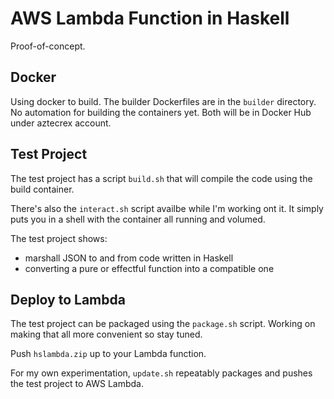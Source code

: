 # AWS Lambda Function in Haskell

Proof-of-concept.

## Docker

Using docker to build. The builder Dockerfiles are
in the `builder` directory. No automation for building
the containers yet. Both will be in Docker Hub under aztecrex account.

## Test Project

The test project has a script `build.sh` that will compile
the code using the build container.

There's also the `interact.sh` script availbe while I'm
working ont it. It simply puts you in a shell with the
container all running and volumed.

The test project shows:
* marshall JSON to and from code written in Haskell
* converting a pure or effectful function into a compatible one


## Deploy to Lambda

The test project can be packaged using the `package.sh` script.
Working on making that all more convenient so stay tuned.

Push `hslambda.zip` up to your Lambda function.

For my own experimentation, `update.sh` repeatably packages and
pushes the test project to AWS Lambda.
